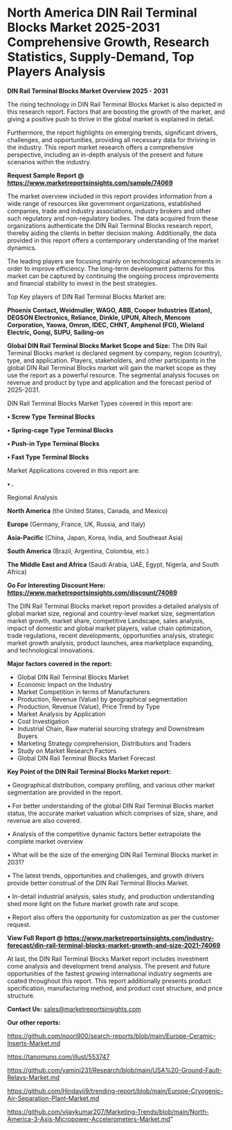 # North America DIN Rail Terminal Blocks Market 2025-2031 Comprehensive Growth, Research Statistics, Supply-Demand,  Top Players Analysis

<Strong> DIN Rail Terminal Blocks Market Overview 2025 - 2031</strong>

The rising technology in DIN Rail Terminal Blocks Market is also depicted in this research report. Factors that are boosting the growth of the market, and giving a positive push to thrive in the global market is explained in detail.

Furthermore, the report highlights on emerging trends, significant drivers, challenges, and opportunities, providing all necessary data for thriving in the industry. This report market research offers a comprehensive perspective, including an in-depth analysis of the present and future scenarios within the industry.

<strong>Request Sample Report @ <a href=https://www.marketreportsinsights.com/sample/74069>https://www.marketreportsinsights.com/sample/74069</a></strong>

The market overview included in this report provides information from a wide range of resources like government organizations, established companies, trade and industry associations, industry brokers and other such regulatory and non-regulatory bodies. The data acquired from these organizations authenticate the DIN Rail Terminal Blocks research report, thereby aiding the clients in better decision making. Additionally, the data provided in this report offers a contemporary understanding of the market dynamics.

The leading players are focusing mainly on technological advancements in order to improve efficiency. The long-term development patterns for this market can be captured by continuing the ongoing process improvements and financial stability to invest in the best strategies.

Top Key players of DIN Rail Terminal Blocks Market are:

<strong>Phoenix Contact, Weidmuller, WAGO, ABB, Cooper Industries (Eaton), DEGSON Electronics, Reliance, Dinkle, UPUN, Altech, Mencom Corporation, Yaowa, Omron, IDEC, CHNT, Amphenol (FCI), Wieland Electric, Gonqi, SUPU, Sailing-on</strong>

<strong><b>Global DIN Rail Terminal Blocks Market Scope and Size:</b></strong>
The DIN Rail Terminal Blocks market is declared segment by company, region (country), type, and application. Players, stakeholders, and other participants in the global DIN Rail Terminal Blocks market will gain the market scope as they use the report as a powerful resource. The segmental analysis focuses on revenue and product by type and application and the forecast period of 2025-2031.

DIN Rail Terminal Blocks Market Types covered in this report are:

<strong>• Screw Type Terminal Blocks

• Spring-cage Type Terminal Blocks

• Push-in Type Terminal Blocks

• Fast Type Terminal Blocks</strong>

Market Applications covered in this report are:

<strong>• .</strong> 

Regional Analysis

<strong>North America</strong> (the United States, Canada, and Mexico)

<strong>Europe</strong> (Germany, France, UK, Russia, and Italy)

<strong>Asia-Pacific</strong> (China, Japan, Korea, India, and Southeast Asia)

<strong>South America</strong> (Brazil, Argentina, Colombia, etc.)

<strong>The Middle East and Africa</strong> (Saudi Arabia, UAE, Egypt, Nigeria, and South Africa)

<strong>Go For Interesting Discount Here: <a href=https://www.marketreportsinsights.com/discount/74069>https://www.marketreportsinsights.com/discount/74069</a></strong>

The DIN Rail Terminal Blocks market report provides a detailed analysis of global market size, regional and country-level market size, segmentation market growth, market share, competitive Landscape, sales analysis, impact of domestic and global market players, value chain optimization, trade regulations, recent developments, opportunities analysis, strategic market growth analysis, product launches, area marketplace expanding, and technological innovations.

<strong><b>Major factors covered in the report:</b></strong>
<ul>
  <li>Global DIN Rail Terminal Blocks Market </li>
  <li>Economic Impact on the Industry</li>
  <li>Market Competition in terms of Manufacturers</li>
  <li>Production, Revenue (Value) by geographical segmentation</li>
  <li>Production, Revenue (Value), Price Trend by Type</li>
  <li>Market Analysis by Application</li>
  <li>Cost Investigation</li>
  <li>Industrial Chain, Raw material sourcing strategy and Downstream Buyers</li>
  <li>Marketing Strategy comprehension, Distributors and Traders</li>
  <li>Study on Market Research Factors</li>
  <li>Global DIN Rail Terminal Blocks Market Forecast</li>
</ul>

<strong><b>Key Point of the DIN Rail Terminal Blocks Market report:</b></strong>

• Geographical distribution, company profiling, and various other market segmentation are provided in the report.

• For better understanding of the global DIN Rail Terminal Blocks market status, the accurate market valuation which comprises of size, share, and revenue are also covered.

• Analysis of the competitive dynamic factors better extrapolate the complete market overview

• What will be the size of the emerging DIN Rail Terminal Blocks market in 2031?

• The latest trends, opportunities and challenges, and growth drivers provide better construal of the DIN Rail Terminal Blocks Market.

• In-detail industrial analysis, sales study, and production understanding shed more light on the future market growth rate and scope.

• Report also offers the opportunity for customization as per the customer request.

<strong><b>View Full Report @ <a href=https://www.marketreportsinsights.com/industry-forecast/din-rail-terminal-blocks-market-growth-and-size-2021-74069>https://www.marketreportsinsights.com/industry-forecast/din-rail-terminal-blocks-market-growth-and-size-2021-74069</a></b></strong>


At last, the DIN Rail Terminal Blocks Market report includes investment come analysis and development trend analysis. The present and future opportunities of the fastest growing international industry segments are coated throughout this report. This report additionally presents product specification, manufacturing method, and product cost structure, and price structure.

<strong>Contact Us:</strong>
sales@marketreportsinsights.com

<strong>Our other reports:</strong>

<a href=https://github.com/noori900/search-reports/blob/main/Europe-Ceramic-Inserts-Market.md>https://github.com/noori900/search-reports/blob/main/Europe-Ceramic-Inserts-Market.md</a>

<a href=https://tanomuno.com/illust/553747>https://tanomuno.com/illust/553747</a>

<a href=https://github.com/yamini231/Research/blob/main/USA%20-Ground-Fault-Relays-Market.md>https://github.com/yamini231/Research/blob/main/USA%20-Ground-Fault-Relays-Market.md</a>

<a href=https://github.com/Hindavii9/trending-report/blob/main/Europe-Cryogenic-Air-Separation-Plant-Market.md>https://github.com/Hindavii9/trending-report/blob/main/Europe-Cryogenic-Air-Separation-Plant-Market.md</a>

<a href=https://github.com/vijaykumar207/Marketing-Trends/blob/main/North-America-3-Axis-Micropower-Accelerometers-Market.md>https://github.com/vijaykumar207/Marketing-Trends/blob/main/North-America-3-Axis-Micropower-Accelerometers-Market.md</a>"
